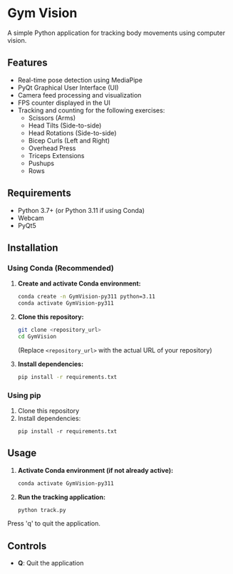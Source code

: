 # Gym Vision

A simple Python application for tracking body movements using computer vision.

## Features

- Real-time pose detection using MediaPipe
- PyQt Graphical User Interface (UI)
- Camera feed processing and visualization
- FPS counter displayed in the UI
- Tracking and counting for the following exercises:
    - Scissors (Arms)
    - Head Tilts (Side-to-side)
    - Head Rotations (Side-to-side)
    - Bicep Curls (Left and Right)
    - Overhead Press
    - Triceps Extensions
    - Pushups
    - Rows

## Requirements

- Python 3.7+ (or Python 3.11 if using Conda)
- Webcam
- PyQt5

## Installation

### Using Conda (Recommended)

1.  **Create and activate Conda environment:**
    ```bash
    conda create -n GymVision-py311 python=3.11
    conda activate GymVision-py311
    ```

2.  **Clone this repository:**
    ```bash
    git clone <repository_url>
    cd GymVision 
    ```
    (Replace `<repository_url>` with the actual URL of your repository)

3.  **Install dependencies:**
    ```bash
    pip install -r requirements.txt
    ```

### Using pip

1. Clone this repository
2. Install dependencies:
   ```
   pip install -r requirements.txt
   ```

## Usage

1.  **Activate Conda environment (if not already active):**
    ```bash
    conda activate GymVision-py311
    ```

2.  **Run the tracking application:**
    ```bash
    python track.py
    ```

Press 'q' to quit the application.

## Controls

- **Q**: Quit the application 
